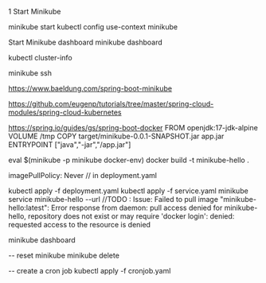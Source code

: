 1 Start Minikube

minikube start
kubectl config use-context minikube

Start Minikube dashboard
    minikube dashboard

kubectl cluster-info

minikube ssh

https://www.baeldung.com/spring-boot-minikube

https://github.com/eugenp/tutorials/tree/master/spring-cloud-modules/spring-cloud-kubernetes


https://spring.io/guides/gs/spring-boot-docker
FROM openjdk:17-jdk-alpine
VOLUME /tmp
COPY target/minikube-0.0.1-SNAPSHOT.jar app.jar
ENTRYPOINT ["java","-jar","/app.jar"]

eval $(minikube -p minikube docker-env)
docker build -t minikube-hello .



imagePullPolicy: Never  // in deployment.yaml


kubectl apply -f deployment.yaml
kubectl apply -f service.yaml
    minikube service minikube-hello --url  //TODO : Issue: Failed to pull image "minikube-hello:latest": Error response from daemon: pull access denied for minikube-hello, repository does not exist or may require 'docker login': denied: requested access to the resource is denied

minikube dashboard


-- reset minikube 
	minikube delete

-- create a cron job
kubectl apply -f cronjob.yaml
